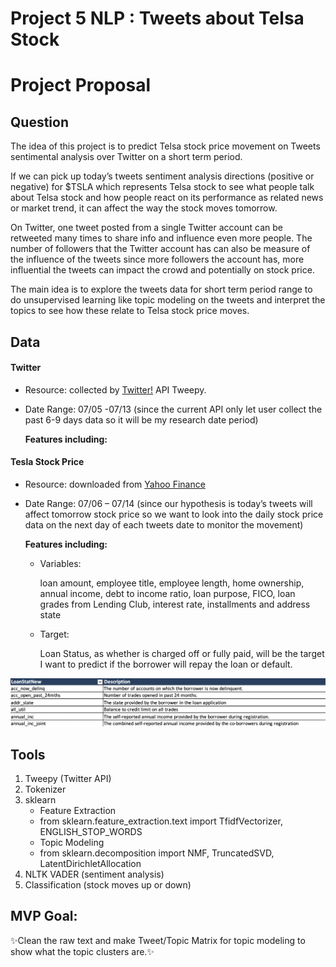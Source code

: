 # Project 5 NLP : Tweets about Telsa Stock

# Project Proposal


## Question


The idea of this project is to predict Telsa stock price movement on Tweets sentimental analysis over Twitter on a short term period.

If we can pick up today’s tweets sentiment analysis directions (positive or negative) for $TSLA which represents Telsa stock to see what people talk about Telsa stock and how people react on its performance as related news or market trend, it can affect the way the stock moves tomorrow. 

On Twitter, one tweet posted from a single Twitter account can be retweeted many times to share info and influence even more people. The number of followers that the Twitter account has can also be measure of the influence of the tweets since more followers the account has, more influential the tweets can impact the crowd and potentially on stock price.

The main idea is to explore the tweets data for short term period range to do unsupervised learning like topic modeling on the tweets and interpret the topics to see how these relate to Telsa stock price moves.


## Data


#### Twitter
-  Resource: collected by [Twitter!](www.twitter.com) API Tweepy.

-  Date Range: 07/05 -07/13 (since the current API only let user collect the past 6-9 days data so it will be my research date period)

	__Features including:__
	



#### Tesla Stock Price
-  Resource: downloaded from [Yahoo Finance](www.yahoo.com)

-  Date Range: 07/06 – 07/14 (since our hypothesis is today’s tweets will affect tomorrow stock price so we want to look into the daily stock price data on the next day of each tweets date to monitor the movement)



	__Features including:__
	- Variables: 

		loan amount, employee title, employee length, home ownership, annual income, debt to income ratio, loan purpose, FICO, loan grades from Lending Club, interest rate, installments and address state

	- Target: 

		Loan Status, as whether is charged off or fully paid, will be the target I want to predict if the borrower will repay the loan or default.




<img src="https://github.com/SYNYC/4_Project_Loan_Repayment/blob/main/charts/LoanDictionary.png">



## Tools
1. Tweepy (Twitter API)
2. Tokenizer
3. sklearn
	- Feature Extraction
    * from sklearn.feature_extraction.text import TfidfVectorizer, ENGLISH_STOP_WORDS
    - Topic Modeling
    * from sklearn.decomposition import NMF, TruncatedSVD, LatentDirichletAllocation
4. NLTK VADER (sentiment analysis)
5. Classification (stock moves up or down)





## MVP Goal:

✨Clean the raw text and make Tweet/Topic Matrix for topic modeling to show what the topic clusters are.✨
